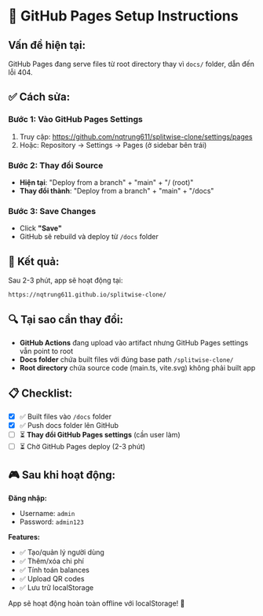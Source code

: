 # 🔧 GitHub Pages Setup Instructions

## Vấn đề hiện tại:
GitHub Pages đang serve files từ root directory thay vì `docs/` folder, dẫn đến lỗi 404.

## ✅ Cách sửa:

### Bước 1: Vào GitHub Pages Settings
1. Truy cập: https://github.com/nqtrung611/splitwise-clone/settings/pages
2. Hoặc: Repository → Settings → Pages (ở sidebar bên trái)

### Bước 2: Thay đổi Source
- **Hiện tại**: "Deploy from a branch" + "main" + "/ (root)"
- **Thay đổi thành**: "Deploy from a branch" + "main" + "/docs"

### Bước 3: Save Changes
- Click **"Save"**
- GitHub sẽ rebuild và deploy từ `/docs` folder

## 🎯 Kết quả:

Sau 2-3 phút, app sẽ hoạt động tại:
```
https://nqtrung611.github.io/splitwise-clone/
```

## 🔍 Tại sao cần thay đổi:

- **GitHub Actions** đang upload vào artifact nhưng GitHub Pages settings vẫn point to root
- **Docs folder** chứa built files với đúng base path `/splitwise-clone/`
- **Root directory** chứa source code (main.ts, vite.svg) không phải built app

## 📋 Checklist:

- [x] ✅ Built files vào `/docs` folder
- [x] ✅ Push docs folder lên GitHub  
- [ ] ⏳ **Thay đổi GitHub Pages settings** (cần user làm)
- [ ] ⏳ Chờ GitHub Pages deploy (2-3 phút)

## 🎮 Sau khi hoạt động:

**Đăng nhập:**
- Username: `admin`
- Password: `admin123`

**Features:**
- ✅ Tạo/quản lý người dùng
- ✅ Thêm/xóa chi phí  
- ✅ Tính toán balances
- ✅ Upload QR codes
- ✅ Lưu trữ localStorage

App sẽ hoạt động hoàn toàn offline với localStorage! 🚀